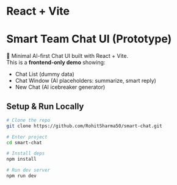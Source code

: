 # React + Vite

# Smart Team Chat UI (Prototype)

🚀 Minimal AI-first Chat UI built with React + Vite.  
This is a **frontend-only demo** showing:
- Chat List (dummy data)
- Chat Window (AI placeholders: summarize, smart reply)
- New Chat (AI icebreaker generator)

## Setup & Run Locally

```bash
# Clone the repo
git clone https://github.com/RohitSharma50/smart-chat.git

# Enter project
cd smart-chat

# Install deps
npm install

# Run dev server
npm run dev

